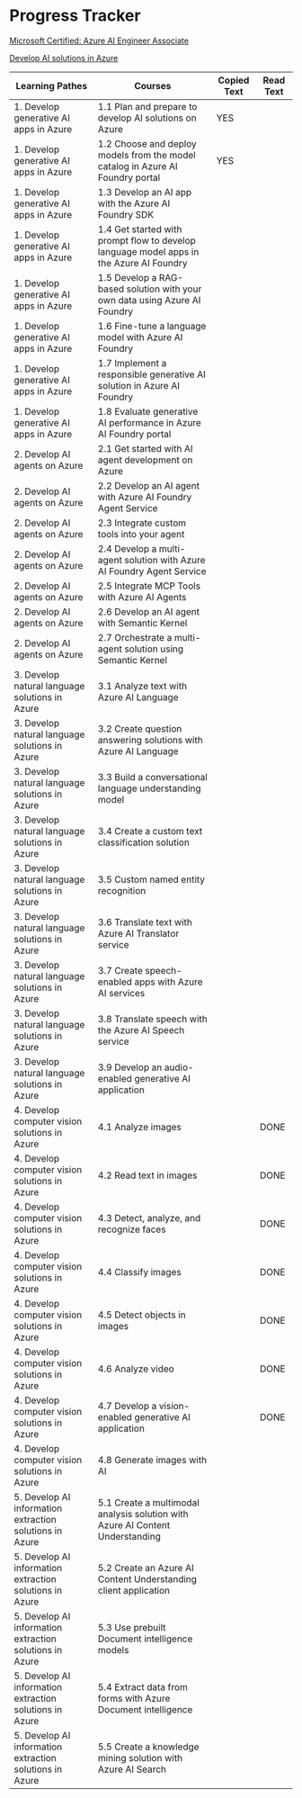 # Progress Tracker

[Microsoft Certified: Azure AI Engineer Associate](https://learn.microsoft.com/en-us/credentials/certifications/azure-ai-engineer/?ns-enrollment-type=Collection&ns-enrollment-id=g7dnbr1m5gw5r2&practice-assessment-type=certification)

[Develop AI solutions in Azure](https://learn.microsoft.com/en-us/training/courses/ai-102t00)

| Learning Pathes | Courses | Copied Text | Read Text |
| -- | -- | -- | -- |
| 1. Develop generative AI apps in Azure | 1.1 Plan and prepare to develop AI solutions on Azure | YES |   |
| 1. Develop generative AI apps in Azure | 1.2 Choose and deploy models from the model catalog in Azure AI Foundry portal | YES |   |
| 1. Develop generative AI apps in Azure | 1.3 Develop an AI app with the Azure AI Foundry SDK |   |   |
| 1. Develop generative AI apps in Azure | 1.4 Get started with prompt flow to develop language model apps in the Azure AI Foundry |   |   |
| 1. Develop generative AI apps in Azure | 1.5 Develop a RAG-based solution with your own data using Azure AI Foundry |   |   |
| 1. Develop generative AI apps in Azure | 1.6 Fine-tune a language model with Azure AI Foundry |   |   |
| 1. Develop generative AI apps in Azure | 1.7 Implement a responsible generative AI solution in Azure AI Foundry |   |   |
| 1. Develop generative AI apps in Azure | 1.8 Evaluate generative AI performance in Azure AI Foundry portal |   |   |
| 2. Develop AI agents on Azure | 2.1 Get started with AI agent development on Azure |   |   |
| 2. Develop AI agents on Azure | 2.2 Develop an AI agent with Azure AI Foundry Agent Service |   |   |
| 2. Develop AI agents on Azure | 2.3 Integrate custom tools into your agent |   |   |
| 2. Develop AI agents on Azure | 2.4 Develop a multi-agent solution with Azure AI Foundry Agent Service |   |   |
| 2. Develop AI agents on Azure | 2.5 Integrate MCP Tools with Azure AI Agents |   |   |
| 2. Develop AI agents on Azure | 2.6 Develop an AI agent with Semantic Kernel |   |   |
| 2. Develop AI agents on Azure | 2.7 Orchestrate a multi-agent solution using Semantic Kernel |   |   |
| 3. Develop natural language solutions in Azure | 3.1 Analyze text with Azure AI Language |   |   |
| 3. Develop natural language solutions in Azure | 3.2 Create question answering solutions with Azure AI Language |   |   |
| 3. Develop natural language solutions in Azure | 3.3 Build a conversational language understanding model |   |   |
| 3. Develop natural language solutions in Azure | 3.4 Create a custom text classification solution |   |   |
| 3. Develop natural language solutions in Azure | 3.5 Custom named entity recognition |   |   |
| 3. Develop natural language solutions in Azure | 3.6 Translate text with Azure AI Translator service |   |   |
| 3. Develop natural language solutions in Azure | 3.7 Create speech-enabled apps with Azure AI services |   |   |
| 3. Develop natural language solutions in Azure | 3.8 Translate speech with the Azure AI Speech service |   |   |
| 3. Develop natural language solutions in Azure | 3.9 Develop an audio-enabled generative AI application |   |   |
| 4. Develop computer vision solutions in Azure | 4.1 Analyze images |   |  DONE |
| 4. Develop computer vision solutions in Azure | 4.2 Read text in images |   | DONE  |
| 4. Develop computer vision solutions in Azure | 4.3 Detect, analyze, and recognize faces |   |  DONE |
| 4. Develop computer vision solutions in Azure | 4.4 Classify images |   |  DONE  |
| 4. Develop computer vision solutions in Azure | 4.5 Detect objects in images |   |  DONE  |
| 4. Develop computer vision solutions in Azure | 4.6 Analyze video |   |  DONE  |
| 4. Develop computer vision solutions in Azure | 4.7 Develop a vision-enabled generative AI application |   |  DONE  |
| 4. Develop computer vision solutions in Azure | 4.8 Generate images with AI |   |   |
| 5. Develop AI information extraction solutions in Azure | 5.1 Create a multimodal analysis solution with Azure AI Content Understanding |   |   |
| 5. Develop AI information extraction solutions in Azure | 5.2 Create an Azure AI Content Understanding client application |   |   |
| 5. Develop AI information extraction solutions in Azure | 5.3 Use prebuilt Document intelligence models |   |   |
| 5. Develop AI information extraction solutions in Azure | 5.4 Extract data from forms with Azure Document intelligence |   |   |
| 5. Develop AI information extraction solutions in Azure | 5.5 Create a knowledge mining solution with Azure AI Search |   |   |